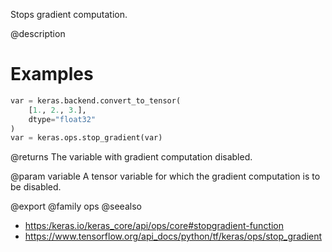 Stops gradient computation.

@description

# Examples
```python
var = keras.backend.convert_to_tensor(
    [1., 2., 3.],
    dtype="float32"
)
var = keras.ops.stop_gradient(var)
```

@returns
The variable with gradient computation disabled.

@param variable A tensor variable for which the gradient
computation is to be disabled.

@export
@family ops
@seealso
+ <https:/keras.io/keras_core/api/ops/core#stopgradient-function>
+ <https://www.tensorflow.org/api_docs/python/tf/keras/ops/stop_gradient>
